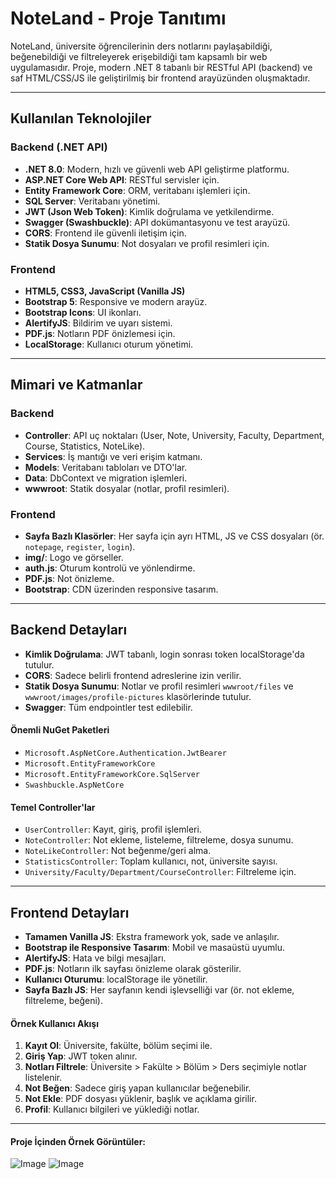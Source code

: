 # NoteLand - Proje Tanıtımı

NoteLand, üniversite öğrencilerinin ders notlarını paylaşabildiği, beğenebildiği ve filtreleyerek erişebildiği tam kapsamlı bir web uygulamasıdır. Proje, modern .NET 8 tabanlı bir RESTful API (backend) ve saf HTML/CSS/JS ile geliştirilmiş bir frontend arayüzünden oluşmaktadır.

---


## Kullanılan Teknolojiler

### Backend (.NET API)

- **.NET 8.0**: Modern, hızlı ve güvenli web API geliştirme platformu.
- **ASP.NET Core Web API**: RESTful servisler için.
- **Entity Framework Core**: ORM, veritabanı işlemleri için.
- **SQL Server**: Veritabanı yönetimi.
- **JWT (Json Web Token)**: Kimlik doğrulama ve yetkilendirme.
- **Swagger (Swashbuckle)**: API dokümantasyonu ve test arayüzü.
- **CORS**: Frontend ile güvenli iletişim için.
- **Statik Dosya Sunumu**: Not dosyaları ve profil resimleri için.

### Frontend

- **HTML5, CSS3, JavaScript (Vanilla JS)**
- **Bootstrap 5**: Responsive ve modern arayüz.
- **Bootstrap Icons**: UI ikonları.
- **AlertifyJS**: Bildirim ve uyarı sistemi.
- **PDF.js**: Notların PDF önizlemesi için.
- **LocalStorage**: Kullanıcı oturum yönetimi.

---

## Mimari ve Katmanlar

### Backend

- **Controller**: API uç noktaları (User, Note, University, Faculty, Department, Course, Statistics, NoteLike).
- **Services**: İş mantığı ve veri erişim katmanı.
- **Models**: Veritabanı tabloları ve DTO'lar.
- **Data**: DbContext ve migration işlemleri.
- **wwwroot**: Statik dosyalar (notlar, profil resimleri).

### Frontend

- **Sayfa Bazlı Klasörler**: Her sayfa için ayrı HTML, JS ve CSS dosyaları (ör. `notepage`, `register`, `login`).
- **img/**: Logo ve görseller.
- **auth.js**: Oturum kontrolü ve yönlendirme.
- **PDF.js**: Not önizleme.
- **Bootstrap**: CDN üzerinden responsive tasarım.

---

## Backend Detayları

- **Kimlik Doğrulama**: JWT tabanlı, login sonrası token localStorage'da tutulur.
- **CORS**: Sadece belirli frontend adreslerine izin verilir.
- **Statik Dosya Sunumu**: Notlar ve profil resimleri `wwwroot/files` ve `wwwroot/images/profile-pictures` klasörlerinde tutulur.
- **Swagger**: Tüm endpointler test edilebilir.

#### Önemli NuGet Paketleri

- `Microsoft.AspNetCore.Authentication.JwtBearer`
- `Microsoft.EntityFrameworkCore`
- `Microsoft.EntityFrameworkCore.SqlServer`
- `Swashbuckle.AspNetCore`

#### Temel Controller'lar

- `UserController`: Kayıt, giriş, profil işlemleri.
- `NoteController`: Not ekleme, listeleme, filtreleme, dosya sunumu.
- `NoteLikeController`: Not beğenme/geri alma.
- `StatisticsController`: Toplam kullanıcı, not, üniversite sayısı.
- `University/Faculty/Department/CourseController`: Filtreleme için.

---

## Frontend Detayları

- **Tamamen Vanilla JS**: Ekstra framework yok, sade ve anlaşılır.
- **Bootstrap ile Responsive Tasarım**: Mobil ve masaüstü uyumlu.
- **AlertifyJS**: Hata ve bilgi mesajları.
- **PDF.js**: Notların ilk sayfası önizleme olarak gösterilir.
- **Kullanıcı Oturumu**: localStorage ile yönetilir.
- **Sayfa Bazlı JS**: Her sayfanın kendi işlevselliği var (ör. not ekleme, filtreleme, beğeni).

#### Örnek Kullanıcı Akışı

1. **Kayıt Ol**: Üniversite, fakülte, bölüm seçimi ile.
2. **Giriş Yap**: JWT token alınır.
3. **Notları Filtrele**: Üniversite > Fakülte > Bölüm > Ders seçimiyle notlar listelenir.
4. **Not Beğen**: Sadece giriş yapan kullanıcılar beğenebilir.
5. **Not Ekle**: PDF dosyası yüklenir, başlık ve açıklama girilir.
6. **Profil**: Kullanıcı bilgileri ve yüklediği notlar.

---
#### Proje İçinden Örnek Görüntüler:

![Image](https://github.com/user-attachments/assets/02896d45-3b42-4e2c-a194-9a430e44d53d)
![Image](https://github.com/user-attachments/assets/2c7b7f07-577e-48f4-9b70-df4690aa1df3)


